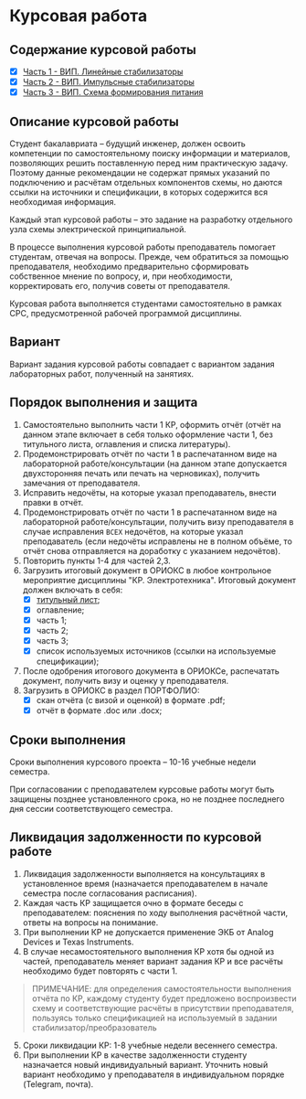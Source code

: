 # Курсовая работа

## Содержание курсовой работы

- [x] [Часть 1 - ВИП. Линейные стабилизаторы](./Part_1/README.md)  
- [x] [Часть 2 - ВИП. Импульсные стабилизаторы](./Part_2/README.md)  
- [x] [Часть 3 - ВИП. Схема формирования питания](./Part_3/README.md)  

## Описание курсовой работы

Студент бакалавриата – будущий инженер, должен освоить компетенции по самостоятельному поиску информации и материалов, позволяющих решить поставленную перед ним практическую задачу. Поэтому данные рекомендации не содержат прямых указаний по подключению и расчётам отдельных компонентов схемы, но даются ссылки на источники и спецификации, в которых содержится вся необходимая информация.

Каждый этап курсовой работы – это задание на разработку отдельного узла схемы электрической принципиальной.

В процессе выполнения курсовой работы преподаватель помогает студентам, отвечая на вопросы. Прежде, чем обратиться за помощью преподавателя, необходимо предварительно сформировать собственное мнение по вопросу, и, при необходимости, корректировать его, получив советы от преподавателя.

Курсовая работа выполняется студентами самостоятельно в рамках СРС, предусмотренной рабочей программой дисциплины. 

## Вариант

Вариант задания курсовой работы совпадает с вариантом задания лабораторных работ, полученный на занятиях.

## Порядок выполнения и защита

1. Самостоятельно выполнить части 1 КР, оформить отчёт (отчёт на данном этапе включает в себя только оформление части 1, без титульного листа, оглавления и списка литературы).
2. Продемонстрировать отчёт по части 1 в распечатанном виде на лабораторной работе/консультации (на данном этапе допускается двухсторонняя печать или печать на черновиках), получить замечания от преподавателя.
3. Исправить недочёты, на которые указал преподаватель, внести правки в отчёт.
4. Продемонстрировать отчёт по части 1 в распечатанном виде на лабораторной работе/консультации, получить визу преподавателя в случае исправления `ВСЕХ` недочётов, на которые указал преподаватель (если недочёты исправлены не в полном объёме, то отчёт снова отправляется на доработку с указанием недочётов).
6. Повторить пункты 1-4 для частей 2,3.
8. Загрузить итоговый документ в ОРИОКС в любое контрольное мероприятие дисциплины "КР. Электротехника". Итоговый документ должен включать в себя:
    - [x] [титульный лист](./Titul_list.docx);
    - [x] оглавление;
    - [x] часть 1;
    - [x] часть 2;
    - [x] часть 3;
    - [x] список используемых источников (ссылки на используемые спецификации);
9. После одобрения итогового документа в ОРИОКСе, распечатать документ, получить визу и оценку у преподавателя.
10. Загрузить в ОРИОКС в раздел ПОРТФОЛИО:
    - [x] скан отчёта (с визой и оценкой) в формате .pdf;
    - [x] отчёт в формате .doc или .docx;

## Сроки выполнения

Сроки выполнения курсового проекта – 10-16 учебные недели семестра.

При согласовании с преподавателем курсовые работы могут быть защищены позднее установленного срока, но не позднее последнего дня сессии соответствующего семестра.

## Ликвидация задолженности по курсовой работе

1. Ликвидация задолженности выполняется на консультациях в установленное время (назначается преподавателем в начале семестра после согласования расписания).
2. Каждая часть КР защищается очно в формате беседы с преподавателем: пояснения по ходу выполнения расчётной части, ответы на вопросы на понимание.
3. При выполнении КР не допускается применение ЭКБ от Analog Devices и Texas Instruments.
4. В случае несамостоятельного выполнения КР хотя бы одной из частей, преподаватель меняет вариант задания КР и все расчёты необходимо будет повторять с части 1.
> ПРИМЕЧАНИЕ: для определения самостоятельности выполнения отчёта по КР, каждому студенту будет предложено воспроизвести схему и соответствующие расчёты в присутствии преподавателя, пользуясь только спецификацией на используемый в задании стабилизатор/преобразователь
5. Сроки ликвидации КР: 1-8 учебные недели весеннего семестра.
6. При выполнении КР в качестве задолженности студенту назначается новый индивидуальный вариант. Уточнить новый вариант необходимо у преподавателя в индивидуальном порядке (Telegram, почта).
